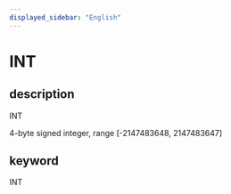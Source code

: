 ```yaml
---
displayed_sidebar: "English"
---
```


# INT

## description

INT

4-byte signed integer, range [-2147483648, 2147483647]

## keyword

INT
